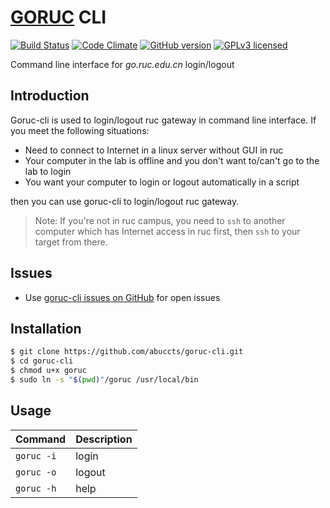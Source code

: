 [GORUC](http://go.ruc.edu.cn) CLI
=================================

[![Build Status](https://travis-ci.org/abuccts/goruc-cli.svg?branch=master)](https://travis-ci.org/abuccts/goruc-cli)
[![Code Climate](https://codeclimate.com/github/abuccts/goruc-cli/badges/gpa.svg)](https://codeclimate.com/github/abuccts/goruc-cli)
[![GitHub version](https://badge.fury.io/gh/abuccts%2Fgoruc-cli.svg)](https://badge.fury.io/gh/abuccts%2Fgoruc-cli)
[![GPLv3 licensed](https://img.shields.io/badge/license-GPL%20v3-blue.svg)](https://www.gnu.org/licenses/gpl-3.0-standalone.html)

Command line interface for *go.ruc.edu.cn* login/logout

Introduction
------------
Goruc-cli is used to login/logout ruc gateway in command line interface. If you meet the following situations:

* Need to connect to Internet in a linux server without GUI in ruc
* Your computer in the lab is offline and you don't want to/can't go to the lab to login
* You want your computer to login or logout automatically in a script

then you can use goruc-cli to login/logout ruc gateway.

> Note: If you're not in ruc campus, you need to `ssh` to another computer which has Internet access in ruc first, then `ssh` to your target from there.

Issues
------

* Use [goruc-cli issues on GitHub](https://github.com/abuccts/goruc-cli/issues) for open issues

Installation
------------

``` sh
$ git clone https://github.com/abuccts/goruc-cli.git
$ cd goruc-cli
$ chmod u+x goruc
$ sudo ln -s "$(pwd)"/goruc /usr/local/bin
```

Usage
-----
| Command  | Description |
| ------------- | ------------- |
| `goruc -i`  | login  |
| `goruc -o`  | logout  |
| `goruc -h`  | help  |
